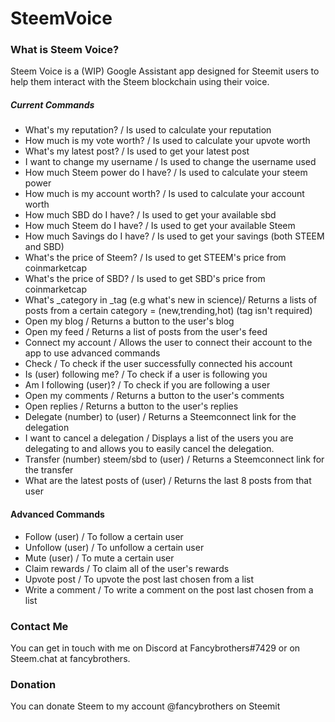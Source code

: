 # SteemVoice
### What is Steem Voice?
Steem Voice is a (WIP) Google Assistant app designed for Steemit users to help them interact with the Steem blockchain using their voice.
##### Current Commands
- What's my reputation? / Is used to calculate your reputation
- How much is my vote worth? / Is used to calculate your upvote worth
- What's my latest post? / Is used to get your latest post
- I want to change my username / Is used to change the username used
- How much Steem power do I have? / Is used to calculate your steem power
- How much is my account worth? / Is used to calculate your account worth
- How much SBD do I have? / Is used to get your available sbd
- How much Steem do I have? / Is used to get your available Steem
- How much Savings do I have? / Is used to get your savings (both STEEM and SBD)
- What's the price of Steem? / Is used to get STEEM's price from coinmarketcap
- What's the price of SBD? / Is used to get SBD's price from coinmarketcap
- What's _category in _tag (e.g what's new in science)/ Returns a lists of posts from a certain category = (new,trending,hot) (tag isn't required) 
- Open my blog / Returns a button to the user's blog
- Open my feed / Returns a list of posts from the user's feed
- Connect my account / Allows the user to connect their account to the app to use advanced commands
- Check / To check if the user successfully connected his account
- Is (user) following me? / To check if a user is following you
- Am I following (user)? / To check if you are following a user
- Open my comments / Returns a button to the user's comments
- Open replies / Returns a button to the user's replies
- Delegate (number) to (user) / Returns a Steemconnect link for the delegation
- I want to cancel a delegation / Displays a list of the users you are delegating to and allows you to easily cancel the delegation.
- Transfer (number) steem/sbd to (user) / Returns a Steemconnect link for the transfer
- What are the latest posts of (user) / Returns the last 8 posts from that user 
#### Advanced Commands
- Follow (user) / To follow a certain user
- Unfollow (user) / To unfollow a certain user
- Mute (user) / To mute a certain user
- Claim rewards / To claim all of the user's rewards
- Upvote post / To upvote the post last chosen from a list
- Write a comment / To write a comment on the post last chosen from a list
### Contact Me
You can get in touch with me on Discord  at Fancybrothers#7429 or on Steem.chat at fancybrothers.
### Donation
You can donate Steem to my account @fancybrothers on Steemit
